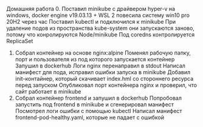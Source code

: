 Домашняя работа
0. Поставил minikube c драйвером hyper-v на windows, docker engine v19.03.13 + WSL 2 повесила систему win10 pro 20H2 через час
Поставил kubectl и подключился к minikube
При удаление подов из пространства kube-system они запускаются заново, потому что конролируются Node/minikube
Под coredns контролируется ReplicaSet
1. Cобрал контейнер на основе nginx:alpine
Поменял рабочую папку, порт и пользователя из под которого запускается контейнер
Запушил в dockerhub
Логи nginx перенаправил в stdout
Написал манифест для пода, исправил ошибки запуска в minikube
Добавил init-контайнер, который скачивает index.hml со стороннего ресурса перед запуском
Опубликовал порт контейнера nginx и проверил, что сайт работает в minikube
2. Собрал контейнер frontend и запушил в dockerhub
Попробовал запустить под frontend в minikube и сгенерировал манифест
Посмотрел логи ошибки c помощью kubectl
Написал манифест frontend-pod-healthy.yaml, которые не падает с ошибкой